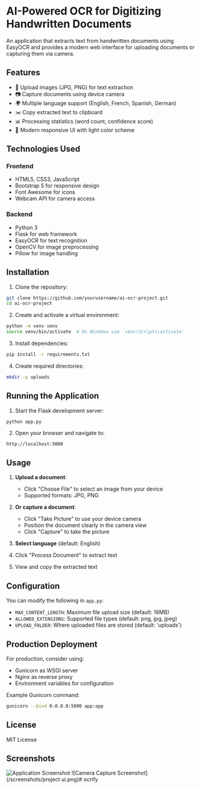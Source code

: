 # AI-Powered OCR for Digitizing Handwritten Documents

An application that extracts text from handwritten documents using EasyOCR and provides a modern web interface for uploading documents or capturing them via camera.

## Features

- 📄 Upload images (JPG, PNG) for text extraction
- 📷 Capture documents using device camera
- 🌍 Multiple language support (English, French, Spanish, German)
- ✂️ Copy extracted text to clipboard
- 📊 Processing statistics (word count, confidence score)
- 🎨 Modern responsive UI with light color scheme

## Technologies Used

### Frontend
- HTML5, CSS3, JavaScript
- Bootstrap 5 for responsive design
- Font Awesome for icons
- Webcam API for camera access

### Backend
- Python 3
- Flask for web framework
- EasyOCR for text recognition
- OpenCV for image preprocessing
- Pillow for image handling

## Installation

1. Clone the repository:
```bash
git clone https://github.com/yourusername/ai-ocr-project.git
cd ai-ocr-project
```

2. Create and activate a virtual environment:
```bash
python -m venv venv
source venv/bin/activate  # On Windows use `venv\Scripts\activate`
```

3. Install dependencies:
```bash
pip install -r requirements.txt
```

4. Create required directories:
```bash
mkdir -p uploads
```

## Running the Application

1. Start the Flask development server:
```bash
python app.py
```

2. Open your browser and navigate to:
```
http://localhost:5000
```

## Usage

1. **Upload a document**:
   - Click "Choose File" to select an image from your device
   - Supported formats: JPG, PNG

2. **Or capture a document**:
   - Click "Take Picture" to use your device camera
   - Position the document clearly in the camera view
   - Click "Capture" to take the picture

3. **Select language** (default: English)

4. Click "Process Document" to extract text

5. View and copy the extracted text

## Configuration

You can modify the following in `app.py`:
- `MAX_CONTENT_LENGTH`: Maximum file upload size (default: 16MB)
- `ALLOWED_EXTENSIONS`: Supported file types (default: png, jpg, jpeg)
- `UPLOAD_FOLDER`: Where uploaded files are stored (default: 'uploads')

## Production Deployment

For production, consider using:
- Gunicorn as WSGI server
- Nginx as reverse proxy
- Environment variables for configuration

Example Gunicorn command:
```bash
gunicorn --bind 0.0.0.0:5000 app:app
```

## License

MIT License

## Screenshots

![Application Screenshot](/screenshots/screenshot1.png)
![Camera Capture Screenshot](/screenshots/project ui.png)#   o c r i f y 
 
 
